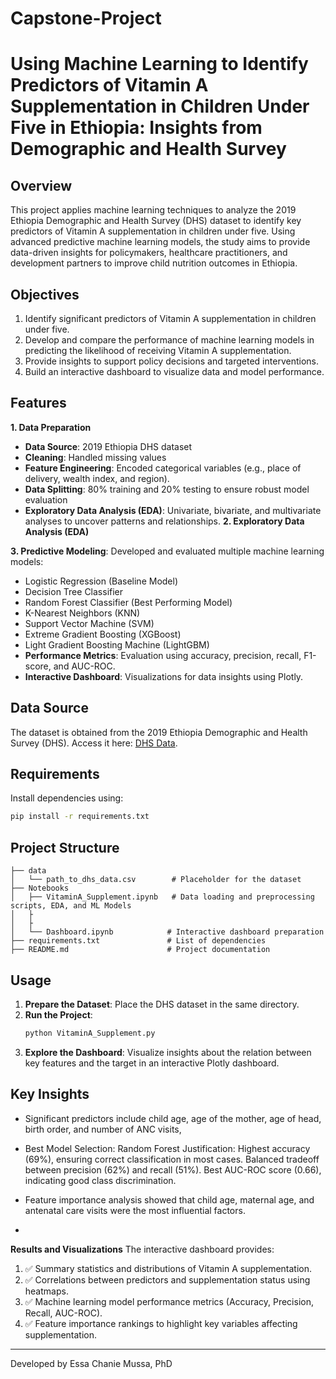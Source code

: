 # Capstone-Project
# Using Machine Learning to Identify Predictors of Vitamin A Supplementation in Children Under Five in Ethiopia: Insights from Demographic and Health Survey

## Overview
This project applies machine learning techniques to analyze the 2019 Ethiopia Demographic and Health Survey (DHS) dataset to identify key predictors of Vitamin A supplementation in children under five. Using advanced predictive machine learning models, the study aims to provide data-driven insights for policymakers, healthcare practitioners, and development partners to improve child nutrition outcomes in Ethiopia.

## Objectives
1. Identify significant predictors of Vitamin A supplementation in children under five.
2. Develop and compare the performance of machine learning models in predicting the likelihood of receiving 
   Vitamin A supplementation.
3. Provide insights to support policy decisions and targeted interventions.
4. Build an interactive dashboard to visualize data and model performance.

## Features
**1. Data Preparation**
- **Data Source**: 2019 Ethiopia DHS dataset
- **Cleaning**: Handled missing values
- **Feature Engineering**: Encoded categorical variables (e.g., place of delivery, wealth index, and region).
- **Data Splitting**: 80% training and 20% testing to ensure robust model evaluation
- **Exploratory Data Analysis (EDA)**: Univariate, bivariate, and multivariate analyses to uncover patterns and relationships.
**2. Exploratory Data Analysis (EDA)**

**3. Predictive Modeling**:
Developed and evaluated multiple machine learning models:
- Logistic Regression (Baseline Model)
- Decision Tree Classifier
- Random Forest Classifier (Best Performing Model)
- K-Nearest Neighbors (KNN)
- Support Vector Machine (SVM)
- Extreme Gradient Boosting (XGBoost)
- Light Gradient Boosting Machine (LightGBM)
- **Performance Metrics**: Evaluation using accuracy, precision, recall, F1-score, and AUC-ROC.
- **Interactive Dashboard**: Visualizations for data insights using Plotly.

## Data Source
The dataset is obtained from the 2019 Ethiopia Demographic and Health Survey (DHS). Access it here: [DHS Data](https://dhsprogram.com/methodology/survey/survey-display-551.cfm).

## Requirements
Install dependencies using:
```bash
pip install -r requirements.txt
```

## Project Structure
```
├── data
│   └── path_to_dhs_data.csv        # Placeholder for the dataset
├── Notebooks
│   ├── VitaminA_Supplement.ipynb   # Data loading and preprocessing scripts, EDA, and ML Models
│   ├    
│   ├            
│   └── Dashboard.ipynb            # Interactive dashboard preparation
├── requirements.txt               # List of dependencies
├── README.md                      # Project documentation
```

## Usage
1. **Prepare the Dataset**: Place the DHS dataset in the same directory.
2. **Run the Project**:
    ```bash
    python VitaminA_Supplement.py
    ```
3. **Explore the Dashboard**: Visualize insights about the relation between key features and the target in an interactive Plotly dashboard.

## Key Insights
- Significant predictors include child age, age of the mother, age of head, birth order, and number of ANC visits, 
- Best Model Selection: Random Forest
Justification:
Highest accuracy (69%), ensuring correct classification in most cases.
Balanced tradeoff between precision (62%) and recall (51%).
Best AUC-ROC score (0.66), indicating good class discrimination.

- Feature importance analysis showed that child age, maternal age, and antenatal care visits were the most influential factors.
- 
**Results and Visualizations**
The interactive dashboard provides:
1. ✅ Summary statistics and distributions of Vitamin A supplementation.
2. ✅ Correlations between predictors and supplementation status using heatmaps.
3. ✅ Machine learning model performance metrics (Accuracy, Precision, Recall, AUC-ROC).
4. ✅ Feature importance rankings to highlight key variables affecting supplementation.
---
Developed by Essa Chanie Mussa, PhD
